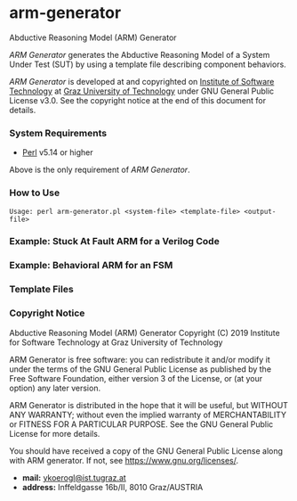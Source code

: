 # arm-generator
Abductive Reasoning Model (ARM) Generator

*ARM Generator* generates the Abductive Reasoning Model of a System Under Test (SUT) by using a template file describing component behaviors.

*ARM Generator* is developed at and copyrighted on [Institute of Software Technology][1] at [Graz University of Technology][2] under GNU General Public License v3.0. See the copyright notice at the end of this document for details.

### System Requirements

* [Perl][3] v5.14 or higher

Above is the only requirement of *ARM Generator*.

### How to Use

```
Usage: perl arm-generator.pl <system-file> <template-file> <output-file>
```

### Example: Stuck At Fault ARM for a Verilog Code

### Example: Behavioral ARM for an FSM

### Template Files

### Copyright Notice

Abductive Reasoning Model (ARM) Generator
Copyright (C) 2019 Institute for Software Technology at Graz University of Technology

ARM Generator is free software: you can redistribute it and/or modify
it under the terms of the GNU General Public License as published by
the Free Software Foundation, either version 3 of the License, or
(at your option) any later version.

ARM Generator is distributed in the hope that it will be useful,
but WITHOUT ANY WARRANTY; without even the implied warranty of
MERCHANTABILITY or FITNESS FOR A PARTICULAR PURPOSE.  See the
GNU General Public License for more details.

You should have received a copy of the GNU General Public License
along with ARM generator. If not, see <https://www.gnu.org/licenses/>.

* **mail:** ykoerogl@ist.tugraz.at
* **address:** Inffeldgasse 16b/II, 8010 Graz/AUSTRIA

[1]: http://www.ist.tugraz.at
[2]: https://www.tugraz.at
[3]: https://www.perl.org/get.html
